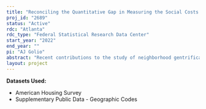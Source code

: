```yaml
---
title: "Reconciling the Quantitative Gap in Measuring the Social Costs of Gentrification: Evidence from the American Housing Survey"
proj_id: "2689"
status: "Active"
rdc: "Atlanta"
rdc_type: "Federal Statistical Research Data Center"
start_year: "2022"
end_year: ""
pi: "AJ Golio"
abstract: "Recent contributions to the study of neighborhood gentrification remain heavily divided along methodological lines. Quantitative scholars consistently find little evidence of physical displacement within gentrifying areas, but are rarely able to assess the social impacts of gentrification on a wide scale. In this study, I aim to reconcile this gap through a two-step structural equation model and maximum likelihood regression analysis of the 2013 American Housing Survey's Neighborhood Social Capital variables. First, I assess how the multi-dimensional social costs and benefits of neighborhood change might be measured by incorporating these 21 variables into a latent factor analysis. Based on previous literature, I expect to find 5 latent measures of social experience. Then, utilizing longitudinal tract-level data from the American Community Survey, I classify each respondents' neighborhood as gentrifying or not. Using this classification as the primary independent variable, and controlling for various other household- and neighborhood-level factors from the AHS and ACS, I analyze the impact on the social experiences of long-time resident households. I expect to find that living in a gentrifying area is negatively associated with social capital, ties, and efficacy. Therefore, I refer to these impacts as the social costs of gentrification, and provide more nuance to quantitative research beyond the tracking of displaced households."
layout: project
---
```


**Datasets Used:**

  - American Housing Survey 
  - Supplementary Public Data - Geographic Codes 

